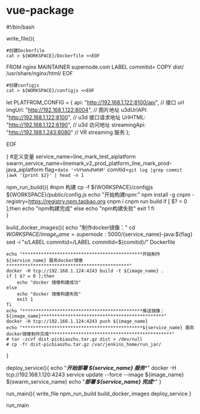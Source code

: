 # vue-package
#!/bin/bash

write_file(){

    #创建Dockerfile
    cat > ${WORKSPACE}/Dockerfile <<EOF
FROM nginx
MAINTAINER supernode.com
LABEL commitid=
COPY dist/ /usr/share/nginx/html/
EOF

    #创建configjs
    cat > ${WORKSPACE}/configjs <<EOF
let PLATFROM_CONFIG = {
    api: "http://192.168.1.122:8100/api", // 接口 url
    imgUrl: "http://192.168.1.122:8004", // 图片地址
    u3dUrlAPI: "http://192.168.1.122:8100", // u3d 接口请求地址
    UrlHTML: "http://192.168.1.122:6190", // u3d 访问地址
    streamingApi: "http://192.168.1.243:8080" // VR streaming 服务
};

EOF

}
#定义变量
service_name=line_mark_test_aiplatform
swarm_service_name=linemark_v2_prod_platform_line_mark_prod-java_aiplatform 
flag=`date '+%Y%m%d%H%M'`
comitid=`git log |grep commit |awk '{print $2}' | head -n 1`

npm_run_build(){
    #npm 构建
    cp -f ${WORKSPACE}/configjs ${WORKSPACE}/public/config.js
    echo "开始构建npm:"
    npm install -g cnpm -registry=https://registry.npm.taobao.org
    cnpm i
    cnpm run build
    if [ $? = 0 ];then
        echo "npm构建完成"
    else
        echo "npm构建失败"
        exit 1
    fi     
}

build_docker_images(){
    echo "制作docker镜像："
    cd ${WORKSPACE}/
    image_name=supernode:5000/${service_name}-java:${flag}
    sed -i "s/LABEL commitid=/LABEL commitid=${comitid}/" Dockerfile

    echo "*********************************************开始制作 ${service_name} 服务docker镜像**********************************************"
    docker -H tcp://192.168.1.124:4243 build -t ${image_name} .
    if [ $? = 0 ];then
        echo "docker 镜像构建成功"
    else
        echo "docker 镜像构建失败"
        exit 1
    fi 
    echo "*********************************************推送镜像：${image_name}**********************************************"
    docker -H tcp://192.168.1.124:4243 push ${image_name}
    echo "*********************************************${service_name} 服务docker镜像制作完成**********************************************"
    # tar -zcvf dist-picbiaozhu.tar.gz dist > /dev/null
    # cp -fr dist-picbiaozhu.tar.gz /var/jenkins_home/run_jar/
}

deploy_service(){
    echo "*********************************************开始部署 ${service_name} 服务**********************************************"
    docker -H tcp://192.168.1.120:4243 service update --force --image ${image_name} ${swarm_service_name}
    echo "*********************************************部署 ${service_name} 完成**********************************************"
}

run_main(){
    write_file
    npm_run_build
    build_docker_images
    deploy_service
}

run_main
